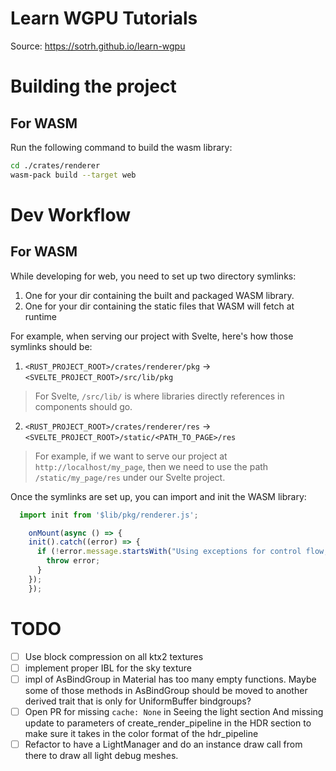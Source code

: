 # Learn WGPU Tutorials
Source: https://sotrh.github.io/learn-wgpu

# Building the project
## For WASM
Run the following command to build the wasm library:
```bash
cd ./crates/renderer
wasm-pack build --target web
```

# Dev Workflow
## For WASM
While developing for web, you need to set up two directory symlinks:
1. One for your dir containing the built and packaged WASM library.
2. One for your dir containing the static files that WASM will fetch at runtime

For example, when serving our project with Svelte, here's how those symlinks should be:
1. `<RUST_PROJECT_ROOT>/crates/renderer/pkg` -> `<SVELTE_PROJECT_ROOT>/src/lib/pkg`
> For Svelte, `/src/lib/` is where libraries directly references in components should go.

2. `<RUST_PROJECT_ROOT>/crates/renderer/res` -> `<SVELTE_PROJECT_ROOT>/static/<PATH_TO_PAGE>/res`
> For example, if we want to serve our project at `http://localhost/my_page`, then we
> need to use the path `/static/my_page/res` under our Svelte project.

Once the symlinks are set up, you can import and init the WASM library:
```typescript
  import init from '$lib/pkg/renderer.js';

	onMount(async () => {
  	init().catch((error) => {
      if (!error.message.startsWith("Using exceptions for control flow,")) {
        throw error;
      }
    });
	});
```
 
# TODO
- [ ] Use block compression on all ktx2 textures
- [ ] implement proper IBL for the sky texture
- [ ] impl of AsBindGroup in Material has too many empty functions. Maybe some of those methods in AsBindGroup should be moved to another derived trait that is only for UniformBuffer bindgroups?
- [ ] Open PR for missing `cache: None` in Seeing the light section
      And missing update to parameters of create_render_pipeline in the HDR section to make sure it takes in the color format of the hdr_pipeline
- [ ] Refactor to have a LightManager and do an instance draw call from there to draw all light debug meshes.
